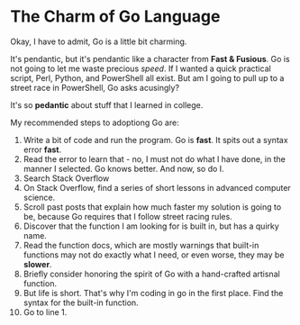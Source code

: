 # The Charm of Go Language

Okay, I have to admit, Go is a little bit charming.

It's pendantic, but it's pendantic like a character from **Fast & Fusious**. Go is not going to let me waste precious *speed*. If I wanted a quick practical script, Perl, Python, and PowerShell all exist. But am I going to pull up to a street race in PowerShell, Go asks acusingly? 

It's so **pedantic** about stuff that I learned in college.

My recommended steps to adoptiong Go are:

1. Write a bit of code and run the program. Go is **fast**. It spits out a syntax error **fast**.
2. Read the error to learn that - no, I must not do what I have done, in the manner I selected. Go knows better. And now, so do I.
3. Search Stack Overflow
4. On Stack Overflow, find a series of short lessons in advanced computer science.
5. Scroll past posts that explain how much faster my solution is going to be, because Go requires that I follow street racing rules.
6. Discover that the function I am looking for is built in, but has a quirky name.
7. Read the function docs, which are mostly warnings that built-in functions may not do exactly what I need, or even worse, they may be **slower**.
8. Briefly consider honoring the spirit of Go with a hand-crafted artisnal function.
9. But life is short. That's why I'm coding in go in the first place. Find the syntax for the built-in function.
10. Go to line 1.
